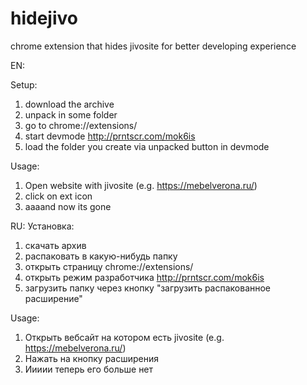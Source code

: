 # hidejivo
chrome extension that hides jivosite for better developing experience 

EN:

Setup: 
1) download the archive 
2) unpack in some folder
3) go to chrome://extensions/ 
4) start devmode http://prntscr.com/mok6is
5) load the folder you create via unpacked button in devmode

Usage: 
1) Open website with jivosite (e.g. https://mebelverona.ru/)
2) click on ext icon
3) aaaand now its gone

RU: 
Установка: 
1) скачать архив
2) распаковать в какую-нибудь папку
3) открыть страницу chrome://extensions/ 
4) открыть режим разработчика http://prntscr.com/mok6is
5) загрузить папку через кнопку "загрузить распакованное расширение"

Usage: 
1) Открыть вебсайт на котором есть jivosite (e.g. https://mebelverona.ru/)
2) Нажать на кнопку расширения
3) Иииии теперь его больше нет